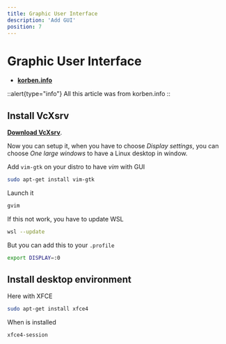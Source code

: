 ```yaml
---
title: Graphic User Interface
description: 'Add GUI'
position: 7
---
```


# Graphic User Interface

- [**korben.info**](https://korben.info/linux-wsl-gui-interface-graphique-windows-10.html)

::alert{type="info"}
All this article was from korben.info
::

## Install VcXsrv

[**Download VcXsrv**](https://sourceforge.net/projects/vcxsrv/).

Now you can setup it, when you have to choose *Display settings*, you can choose *One large windows* to have a Linux desktop in window.

Add `vim-gtk` on your distro to have *vim* with GUI

```bash
sudo apt-get install vim-gtk
```

Launch it

```bash
gvim
```

If this not work, you have to update WSL

```bash
wsl --update
```

But you can add this to your `.profile`

```bash
export DISPLAY=:0
```

## Install desktop environment

Here with XFCE

```bash
sudo apt-get install xfce4
```

When is installed

```bash
xfce4-session
```
